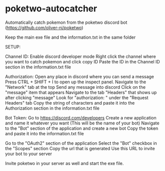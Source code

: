 # poketwo-autocatcher
 
Automatically catch pokemon from the poketwo discord bot (https://github.com/oliver-ni/poketwo)

Keep the main exe file and the information.txt in the same folder

SETUP:

Channel ID: 
  Enable discord developer mode 
  Right click the channel where you want to catch pokemon and click copy ID
  Paste the ID in the Channel ID section in the information.txt file

Authorization:
  Open any place in discord where you can send a message
  Press CTRL + SHIFT + I to open up the inspect panel.
  Navigate to the "Network" tab at the top
  Send any message into discord
  Click on the "message" item that appears
  Navigate to the tab "Headers" that shows up after clicking "message"
  Look for "authorization: <some string of characters here>" under the "Request Headers" tab
  Copy the string of characters and paste it into the Authorization section in the information.txt file
 
Bot Token:
  Go to https://discord.com/developers
  Create a new application and name it whatever you want (This will be the name of your bot)
  Navigate to the "Bot" section of the application and create a new bot
  Copy the token and paste it into the information.txt file
  
 Go to the "OAuth2" section of the application
 Select the "Bot" checkbox in the "Scopes" section
 Copy the url that is generated
 Use this URL to invite your bot to your server
 
Invite poketwo in your server as well and start the exe file.

